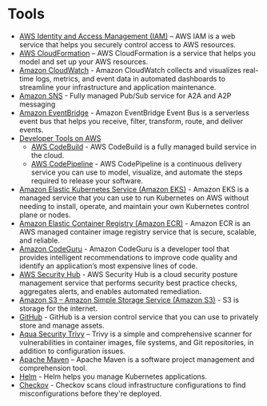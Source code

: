 # Tools


* [AWS Identity and Access Management (IAM)](https://aws.amazon.com/iam/) – AWS IAM is a web service that helps you securely control access to AWS resources.
* [AWS CloudFormation](https://aws.amazon.com/cloudformation) – AWS CloudFormation is a service that helps you model and set up your AWS resources.
* [Amazon CloudWatch](https://aws.amazon.com/cloudwatch/) - Amazon CloudWatch collects and visualizes real-time logs, metrics, and event data in automated dashboards to streamline your infrastructure and application maintenance.
* [Amazon SNS](https://aws.amazon.com/sns/) - Fully managed Pub/Sub service for A2A and A2P messaging
* [Amazon EventBridge](https://aws.amazon.com/eventbridge/) - Amazon EventBridge Event Bus is a serverless event bus that helps you receive, filter, transform, route, and deliver events.
* [Developer Tools on AWS](https://aws.amazon.com/products/developer-tools/)
  * [AWS CodeBuild](https://aws.amazon.com/codebuild/) - AWS CodeBuild is a fully managed build service in the cloud.
  * [AWS CodePipeline](https://aws.amazon.com/codepipeline/) - AWS CodePipeline is a continuous delivery service you can use to model, visualize, and automate the steps required to release your software.
* [Amazon Elastic Kubernetes Service (Amazon EKS)](https://aws.amazon.com/eks/) - Amazon EKS is a managed service that you can use to run Kubernetes on AWS without needing to install, operate, and maintain your own Kubernetes control plane or nodes.
* [Amazon Elastic Container Registry (Amazon ECR)](https://aws.amazon.com/ecr/) - Amazon ECR is an AWS managed container image registry service that is secure, scalable, and reliable. 
* [Amazon CodeGuru](https://aws.amazon.com/codeguru/) - Amazon CodeGuru is a developer tool that provides intelligent recommendations to improve code quality and identify an application’s most expensive lines of code.
* [AWS Security Hub](https://aws.amazon.com/security-hub/) - AWS Security Hub is a cloud security posture management service that performs security best practice checks, aggregates alerts, and enables automated remediation.
* [Amazon S3 – Amazon Simple Storage Service (Amazon S3)](https://aws.amazon.com/s3/) - S3 is storage for the internet.
* [GitHub](https://github.com/) - GitHub is a version control service that you can use to privately store and manage assets.
* [Aqua Security Trivy](https://github.com/aquasecurity/trivy) – Trivy is a simple and comprehensive scanner for vulnerabilities in container images, file systems, and Git repositories, in addition to configuration issues. 
* [Apache Maven](https://maven.apache.org/) – Apache Maven is a software project management and comprehension tool. 
* [Helm](https://helm.sh/) - Helm helps you manage Kubernetes applications. 
* [Checkov](https://www.checkov.io/) - Checkov scans cloud infrastructure configurations to find misconfigurations before they're deployed.
